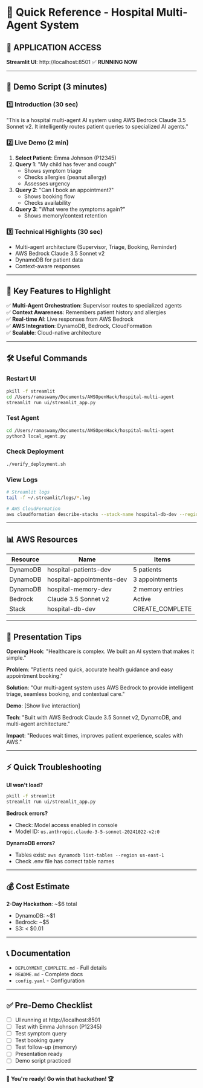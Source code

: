 # 🚀 Quick Reference - Hospital Multi-Agent System

## 🎯 APPLICATION ACCESS
**Streamlit UI**: http://localhost:8501 ✅ **RUNNING NOW**

---

## 📝 Demo Script (3 minutes)

### 1️⃣ Introduction (30 sec)
"This is a hospital multi-agent AI system using AWS Bedrock Claude 3.5 Sonnet v2. It intelligently routes patient queries to specialized AI agents."

### 2️⃣ Live Demo (2 min)
1. **Select Patient**: Emma Johnson (P12345)
2. **Query 1**: "My child has fever and cough"
   - Shows symptom triage
   - Checks allergies (peanut allergy)
   - Assesses urgency
3. **Query 2**: "Can I book an appointment?"
   - Shows booking flow
   - Checks availability
4. **Query 3**: "What were the symptoms again?"
   - Shows memory/context retention

### 3️⃣ Technical Highlights (30 sec)
- Multi-agent architecture (Supervisor, Triage, Booking, Reminder)
- AWS Bedrock Claude 3.5 Sonnet v2
- DynamoDB for patient data
- Context-aware responses

---

## 🔑 Key Features to Highlight

✅ **Multi-Agent Orchestration**: Supervisor routes to specialized agents  
✅ **Context Awareness**: Remembers patient history and allergies  
✅ **Real-time AI**: Live responses from AWS Bedrock  
✅ **AWS Integration**: DynamoDB, Bedrock, CloudFormation  
✅ **Scalable**: Cloud-native architecture  

---

## 🛠️ Useful Commands

### Restart UI
```bash
pkill -f streamlit
cd /Users/ramaswamy/Documents/AWSOpenHack/hospital-multi-agent
streamlit run ui/streamlit_app.py
```

### Test Agent
```bash
cd /Users/ramaswamy/Documents/AWSOpenHack/hospital-multi-agent
python3 local_agent.py
```

### Check Deployment
```bash
./verify_deployment.sh
```

### View Logs
```bash
# Streamlit logs
tail -f ~/.streamlit/logs/*.log

# AWS CloudFormation
aws cloudformation describe-stacks --stack-name hospital-db-dev --region us-east-1
```

---

## 📊 AWS Resources

| Resource | Name | Items |
|----------|------|-------|
| DynamoDB | hospital-patients-dev | 5 patients |
| DynamoDB | hospital-appointments-dev | 3 appointments |
| DynamoDB | hospital-memory-dev | 2 memory entries |
| Bedrock | Claude 3.5 Sonnet v2 | Active |
| Stack | hospital-db-dev | CREATE_COMPLETE |

---

## 🎤 Presentation Tips

**Opening Hook**: "Healthcare is complex. We built an AI system that makes it simple."

**Problem**: "Patients need quick, accurate health guidance and easy appointment booking."

**Solution**: "Our multi-agent system uses AWS Bedrock to provide intelligent triage, seamless booking, and contextual care."

**Demo**: [Show live interaction]

**Tech**: "Built with AWS Bedrock Claude 3.5 Sonnet v2, DynamoDB, and multi-agent architecture."

**Impact**: "Reduces wait times, improves patient experience, scales with AWS."

---

## ⚡ Quick Troubleshooting

**UI won't load?**
```bash
pkill -f streamlit
streamlit run ui/streamlit_app.py
```

**Bedrock errors?**
- Check: Model access enabled in console
- Model ID: `us.anthropic.claude-3-5-sonnet-20241022-v2:0`

**DynamoDB errors?**
- Tables exist: `aws dynamodb list-tables --region us-east-1`
- Check .env file has correct table names

---

## 💰 Cost Estimate
**2-Day Hackathon**: ~$6 total
- DynamoDB: ~$1
- Bedrock: ~$5
- S3: < $0.01

---

## 📞 Documentation
- `DEPLOYMENT_COMPLETE.md` - Full details
- `README.md` - Complete docs
- `config.yaml` - Configuration

---

## ✅ Pre-Demo Checklist
- [ ] UI running at http://localhost:8501
- [ ] Test with Emma Johnson (P12345)
- [ ] Test symptom query
- [ ] Test booking query
- [ ] Test follow-up (memory)
- [ ] Presentation ready
- [ ] Demo script practiced

---

**🎉 You're ready! Go win that hackathon! 🏆**

